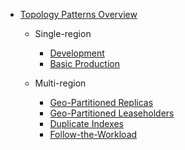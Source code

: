 - [Topology Patterns Overview](topology-patterns.html)

    - Single-region
        - [Development](topology-development.html)
        - [Basic Production](topology-basic-production.html)

    - Multi-region
        - [Geo-Partitioned Replicas](topology-geo-partitioned-replicas.html)
        - [Geo-Partitioned Leaseholders](topology-geo-partitioned-leaseholders.html)
        - [Duplicate Indexes](topology-duplicate-indexes.html)
        - [Follow-the-Workload](topology-follow-the-workload.html)
